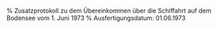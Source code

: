 % Zusatzprotokoll zu dem Übereinkommen über die Schiffahrt auf dem Bodensee vom 1. Juni 1973
% Ausfertigungsdatum: 01.06.1973
 